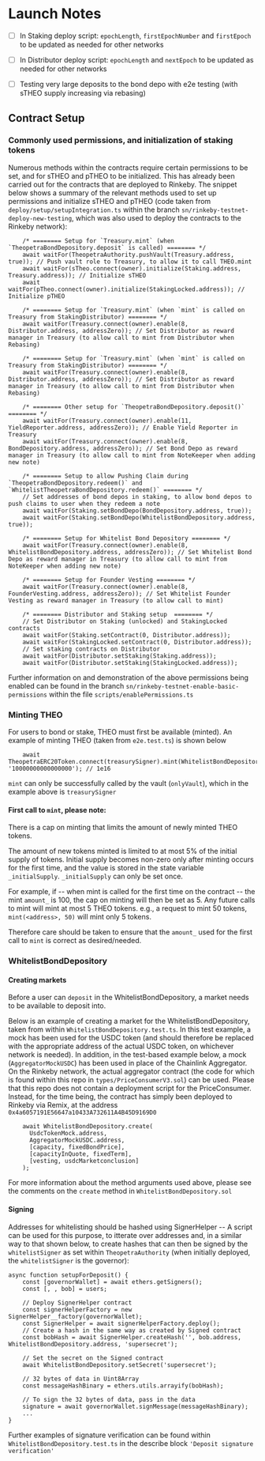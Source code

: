 # Launch Notes

- [ ] In Staking deploy script: `epochLength`, `firstEpochNumber` and `firstEpoch` to be updated as needed for other networks
- [ ] In Distributor deploy script: `epochLength` and `nextEpoch` to be updated as needed for other networks
- [ ] Testing very large deposits to the bond depo with e2e testing (with sTHEO supply increasing via rebasing)



## Contract Setup

### Commonly used permissions, and initialization of staking tokens
Numerous methods within the contracts require certain permissions to be set, and for sTHEO and pTHEO to be initialized. This has already been carried out for the contracts that are deployed to Rinkeby. The snippet below shows a summary of the relevant methods used to set up permissions and initialize sTHEO and pTHEO (code taken from `deploy/setup/setupIntegration.ts` within the branch `sn/rinkeby-testnet-deploy-new-testing`, which was also used to deploy the contracts to the Rinkeby network):

```
    /* ======== Setup for `Treasury.mint` (when `TheopetraBondDepository.deposit` is called) ======== */
    await waitFor(TheopetraAuthority.pushVault(Treasury.address, true)); // Push vault role to Treasury, to allow it to call THEO.mint
    await waitFor(sTheo.connect(owner).initialize(Staking.address, Treasury.address)); // Initialize sTHEO
    await waitFor(pTheo.connect(owner).initialize(StakingLocked.address)); // Initialize pTHEO

    /* ======== Setup for `Treasury.mint` (when `mint` is called on Treasury from StakingDistributor) ======== */
    await waitFor(Treasury.connect(owner).enable(8, Distributor.address, addressZero)); // Set Distributor as reward manager in Treasury (to allow call to mint from Distributor when Rebasing)

    /* ======== Setup for `Treasury.mint` (when `mint` is called on Treasury from StakingDistributor) ======== */
    await waitFor(Treasury.connect(owner).enable(8, Distributor.address, addressZero)); // Set Distributor as reward manager in Treasury (to allow call to mint from Distributor when Rebasing)

    /* ======== Other setup for `TheopetraBondDepository.deposit()` ======== */
    await waitFor(Treasury.connect(owner).enable(11, YieldReporter.address, addressZero)); // Enable Yield Reporter in Treasury
    await waitFor(Treasury.connect(owner).enable(8, BondDepository.address, addressZero)); // Set Bond Depo as reward manager in Treasury (to allow call to mint from NoteKeeper when adding new note)

    /* ======== Setup to allow Pushing Claim during `TheopetraBondDepository.redeem()` and `WhitelistTheopetraBondDepository.redeem()` ======== */
    // Set addresses of bond depos in staking, to allow bond depos to push claims to user when they redeem a note
    await waitFor(Staking.setBondDepo(BondDepository.address, true));
    await waitFor(Staking.setBondDepo(WhitelistBondDepository.address, true));

    /* ======== Setup for Whitelist Bond Depository ======== */
    await waitFor(Treasury.connect(owner).enable(8, WhitelistBondDepository.address, addressZero)); // Set Whitelist Bond Depo as reward manager in Treasury (to allow call to mint from NoteKeeper when adding new note)

    /* ======== Setup for Founder Vesting ======== */
    await waitFor(Treasury.connect(owner).enable(8, FounderVesting.address, addressZero)); // Set Whitelist Founder Vesting as reward manager in Treasury (to allow call to mint)

    /* ======== Distributor and Staking setup  ======== */
    // Set Distributor on Staking (unlocked) and StakingLocked contracts
    await waitFor(Staking.setContract(0, Distributor.address));
    await waitFor(StakingLocked.setContract(0, Distributor.address));
    // Set staking contracts on Distributor
    await waitFor(Distributor.setStaking(Staking.address));
    await waitFor(Distributor.setStaking(StakingLocked.address));
```

Further information on and demonstration of the above permissions being enabled can be found in the branch `sn/rinkeby-testnet-enable-basic-permissions` within the file `scripts/enablePermissions.ts`


### Minting THEO
For users to bond or stake, THEO must first be available (minted). An example of minting THEO (taken from `e2e.test.ts`) is shown below
```
    await TheopetraERC20Token.connect(treasurySigner).mint(WhitelistBondDepository.address, '10000000000000000'); // 1e16
```
`mint` can only be successfully called by the vault (`onlyVault`), which in the example above is `treasurySigner`

#### First call to `mint`, please note:

There is a cap on minting that limits the amount of newly minted THEO tokens.

The amount of new tokens minted is limited to at most 5% of the initial supply of tokens. Initial supply becomes non-zero only after minting occurs for the first time, and the value is stored in the state variable `_initialSupply`.
`_initialSupply` can only be set once.

For example, if -- when mint is called for the first time on the contract -- the mint `amount_` is 100, the cap on minting will then be set as 5. Any future calls to mint will mint at most 5 THEO tokens. e.g., a request to mint 50 tokens, `mint(<address>, 50)` will mint only 5 tokens.

 Therefore care should be taken to ensure that the `amount_` used for the first call to `mint` is correct as desired/needed.

### WhitelistBondDepository

#### Creating markets

Before a user can `deposit` in the WhitelistBondDepository, a market needs to be available to deposit into.

Below is an example of creating a market for the WhitelistBondDepository, taken from within `WhitelistBondDepository.test.ts`. In this test example, a mock has been used for the USDC token (and should therefore be replaced with the appropriate address of the actual USDC token, on whichever network is needed).
In addition, in the test-based example below, a mock (`AggregatorMockUSDC`) has been used in place of the Chainlink Aggregator. On the Rinkeby network, the actual aggregator contract (the code for which is found within this repo in `types/PriceConsumerV3.sol`) can be used. Please that this repo does not contain a deployment script for the PriceConsumer. Instead, for the time being, the contract has simply been deployed to Rinkeby via Remix, at the address `0x4a6057191E56647a10433A732611A4B45D9169D0`

```
    await WhitelistBondDepository.create(
      UsdcTokenMock.address,
      AggregatorMockUSDC.address,
      [capacity, fixedBondPrice],
      [capacityInQuote, fixedTerm],
      [vesting, usdcMarketconclusion]
    );
```

For more information about the method arguments used above, please see the comments on the `create` method in `WhitelistBondDepository.sol`

#### Signing
Addresses for whitelisting should be hashed using SignerHelper -- A script can be used for this purpose, to itterate over addresses and, in a similar way to that shown below, to create hashes that can then be signed by the `whitelistSigner` as set within `TheopetraAuthority` (when initially deployed, the `whitelistSigner` is the governor):

```
async function setupForDeposit() {
    const [governorWallet] = await ethers.getSigners();
    const [, , bob] = users;

    // Deploy SignerHelper contract
    const signerHelperFactory = new SignerHelper__factory(governorWallet);
    const SignerHelper = await signerHelperFactory.deploy();
    // Create a hash in the same way as created by Signed contract
    const bobHash = await SignerHelper.createHash('', bob.address, WhitelistBondDepository.address, 'supersecret');

    // Set the secret on the Signed contract
    await WhitelistBondDepository.setSecret('supersecret');

    // 32 bytes of data in Uint8Array
    const messageHashBinary = ethers.utils.arrayify(bobHash);

    // To sign the 32 bytes of data, pass in the data
    signature = await governorWallet.signMessage(messageHashBinary);
    ...
}

```

Further examples of signature verification can be found within `WhitelistBondDepository.test.ts` in the describe block `'Deposit signature verification'`
